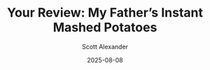 ---
layout: podcast
title: "Your Review: My Father’s Instant Mashed Potatoes"
author: Scott Alexander
description: https://www.astralcodexten.com/p/your-review-my-fathers-instant-mashed
date: 2025-08-08
length: 6583238
duration: 1646
guid: your-review-my-fathers-instant-mashed
---